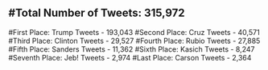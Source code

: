 #Total Number of Tweets: 315,972 
---
#First Place: Trump Tweets - 193,043
#Second Place: Cruz Tweets - 40,571
#Third Place: Clinton Tweets - 29,527
#Fourth Place: Rubio Tweets - 27,885
#Fifth Place: Sanders Tweets - 11,362
#Sixth Place: Kasich Tweets - 8,247
#Seventh Place: Jeb! Tweets - 2,974
#Last Place: Carson Tweets - 2,364
